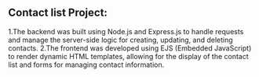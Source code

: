 ## Contact list Project:
1.The backend was built using Node.js and Express.js to handle requests and manage the server-side logic for creating, updating, and deleting contacts.
2.The frontend was developed using EJS (Embedded JavaScript) to render dynamic HTML templates, allowing for the display of the contact list and forms for managing contact information.


